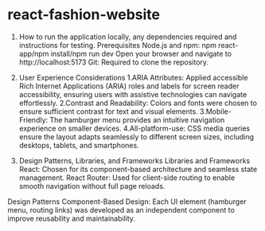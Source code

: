 # react-fashion-website

1. How to run the application locally, any dependencies required and instructions for testing. Prerequisites Node.js and npm: npm react-app/npm install/npm run dev Open your browser and navigate to http://localhost:5173 Git: Required to clone the repository.

2. User Experience Considerations 1.ARIA Attributes: Applied accessible Rich Internet Applications (ARIA) roles and labels for screen reader accessibility, ensuring users with assistive technologies can navigate effortlessly. 2.Contrast and Readability: Colors and fonts were chosen to ensure sufficient contrast for text and visual elements. 3.Mobile-Friendly: The hamburger menu provides an intuitive navigation experience on smaller devices. 4.All-platform-use: CSS media queries ensure the layout adapts seamlessly to different screen sizes, including desktops, tablets, and smartphones.

3. Design Patterns, Libraries, and Frameworks Libraries and Frameworks React: Chosen for its component-based architecture and seamless state management. React Router: Used for client-side routing to enable smooth navigation without full page reloads.

Design Patterns Component-Based Design: Each UI element (hamburger menu, routing links) was developed as an independent component to improve reusability and maintainability.
